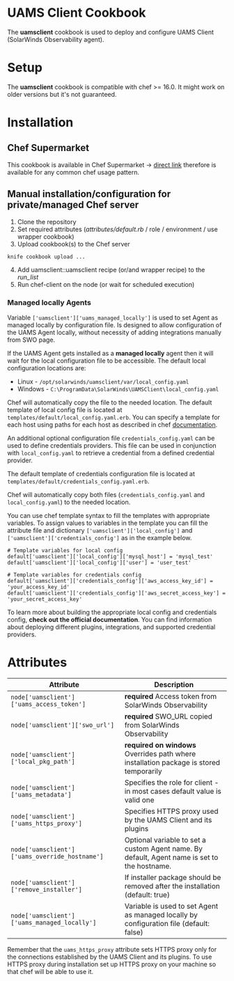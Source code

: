 # UAMS Client Cookbook

The **uamsclient** cookbook is used to deploy and configure UAMS Client (SolarWinds Observability agent).

# Setup

The **uamsclient** cookbook is compatible with chef >= 16.0. It might work on older versions but it's not guaranteed.

# Installation
## Chef Supermarket

This cookbook is available in Chef Supermarket -> [direct link](https://supermarket.chef.io/cookbooks/uamsclient) therefore is available for any common chef usage pattern.

## Manual installation/configuration for private/managed Chef server
1. Clone the repository
2. Set required attributes (*attributes/default.rb* / role / environment / use wrapper cookbook)
3. Upload cookbook(s) to the Chef server
```
knife cookbook upload ...
```
4. Add uamsclient::uamsclient recipe (or/and wrapper recipe) to the *run_list*
5. Run chef-client on the node (or wait for scheduled execution)

### Managed locally Agents
Variable `['uamsclient']['uams_managed_locally']` is used to set Agent as managed locally by configuration file. 
Is designed to allow configuration of the UAMS Agent locally, without necessity of adding integrations manually from SWO page.

If the UAMS Agent gets installed as a **managed locally** agent then it will wait for the local configuration file to be accessible. The default local configuration locations are:
- Linux - `/opt/solarwinds/uamsclient/var/local_config.yaml`
- Windows - `C:\ProgramData\SolarWinds\UAMSClient\local_config.yaml`

Chef will automatically copy the file to the needed location. 
The default template of local config file is located at `templates/default/local_config.yaml.erb`.
You can specify a template for each host using paths for each host as described in chef [documentation](https://docs.chef.io/resources/template/#template-specificity).

An additional optional configuration file `credentials_config.yaml` can be used to define credentials providers. This file can be used in conjunction with `local_config.yaml` to retrieve a credential from a defined credential provider.

The default template of credentials configuration file is located at `templates/default/credentials_config.yaml.erb`.

Chef will automatically copy both files (`credentials_config.yaml` and `local_config.yaml`) to the needed location.

You can use chef template syntax to fill the templates with appropriate variables.
To assign values to variables in the template you can fill the attribute file and dictionary `['uamsclient']['local_config']` and `['uamsclient']['credentials_config']` as in the example below.
```
# Template variables for local config
default['uamsclient']['local_config']['mysql_host'] = 'mysql_test'
default['uamsclient']['local_config']['user'] = 'user_test'

# Template variables for credentials config
default['uamsclient']['credentials_config']['aws_access_key_id'] = 'your_access_key_id'
default['uamsclient']['credentials_config']['aws_secret_access_key'] = 'your_secret_access_key'
```
To learn more about building the appropriate local config and credentials config, **check out the official documentation**. You can find information about deploying different plugins, integrations, and supported credential providers.


# Attributes

| Attribute | Description                                                                                  |
| -------------------- |----------------------------------------------------------------------------------------------|
| `node['uamsclient']['uams_access_token'] ` | **required** Access token from SolarWinds Observability                                      |
| `node['uamsclient']['swo_url'] ` | **required** SWO_URL copied from SolarWinds Observability                                    |
| `node['uamsclient']['local_pkg_path']` | **required on windows** Overrides path where installation package is stored temporarily      |
| `node['uamsclient']['uams_metadata']` | Specifies the role for client - in most cases default value is valid one                     |
| `node['uamsclient']['uams_https_proxy'] ` | Specifies HTTPS proxy used by the UAMS Client and its plugins                                |
| `node['uamsclient']['uams_override_hostname'] ` | Optional variable to set a custom Agent name. By default, Agent name is set to the hostname. |
| `node['uamsclient']['remove_installer']` | If installer package should be removed after the installation (default: true)                |
| `node['uamsclient']['uams_managed_locally']` | Variable is used to set Agent as managed locally by configuration file (default: false)      |


Remember that the `uams_https_proxy` attribute sets HTTPS proxy only for the connections established by the UAMS Client and its plugins. To use HTTPS proxy during installation set up HTTPS proxy on your machine so that chef will be able to use it.